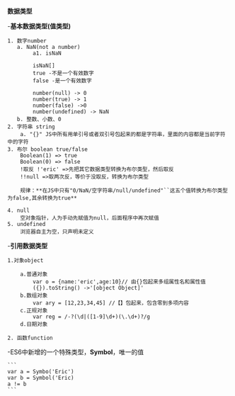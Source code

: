 **数据类型**

-**基本数据类型(值类型)**

    1. 数字number
       a. NaN(not a number)
            a1. isNaN

            isNaN[]
            true -不是一个有效数字
            false -是一个有效数字

            number(null) -> 0
            number(true) -> 1
            number(false) ->0
            number(undefined) -> NaN
       b. 整数、小数、0
    2. 字符串 string
        a. "{}" JS中所有用单引号或者双引号包起来的都是字符串，里面的内容都是当前字符中的字符
    3. 布尔 boolean true/false
        Boolean(1) => true
        Boolean(0) => false
        !取反 !'eric' =>先把其它数据类型转换为布尔类型，然后取反
        !!null =>取两次反，等价于没取反，转换为布尔类型

        规律：**在JS中只有"0/NaN/空字符串/null/undefined"``这五个值转换为布尔类型为false,其余转换为true**

    4. null
        空对象指针，人为手动先赋值为null，后面程序中再次赋值
    5. undefined
        浏览器自主为空，只声明未定义

-**引用数据类型**

    1.对象object

        a.普通对象
            var o = {name:'eric',age:10}// 由{}包起来多组属性名和属性值
            ({}).toString() ->'[object Object]'
        b.数组对象
            var ary = [12,23,34,45] //【】包起来，包含零到多项内容
        c.正规对象
            var reg = /-?(\d|([1-9]\d+)(\.\d+)?/g
        d.日期对象

    2. 函数function

-ES6中新增的一个特殊类型，**Symbol**，唯一的值

    ```
    var a = Symbo('Eric')
    var b = Symbol('Eric)
    a != b
    ```